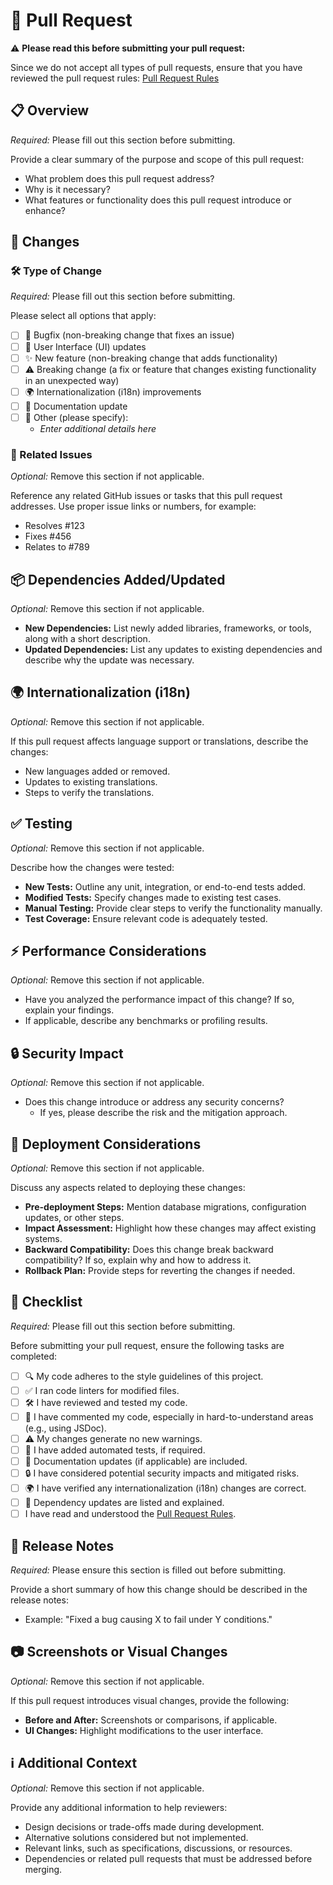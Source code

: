 # 📝 Pull Request

⚠️ **Please read this before submitting your pull request:**

Since we do not accept all types of pull requests, ensure that you have reviewed
the pull request rules: [Pull Request Rules]

## 📋 Overview

_Required:_ Please fill out this section before submitting.

Provide a clear summary of the purpose and scope of this pull request:

- What problem does this pull request address?
- Why is it necessary?
- What features or functionality does this pull request introduce or enhance?

## 🔄 Changes

### 🛠️ Type of Change

_Required:_ Please fill out this section before submitting.

Please select all options that apply:

- [ ] 🐛 Bugfix (non-breaking change that fixes an issue)
- [ ] 🎨 User Interface (UI) updates
- [ ] ✨ New feature (non-breaking change that adds functionality)
- [ ] ⚠️ Breaking change (a fix or feature that changes existing functionality
      in an unexpected way)
- [ ] 🌍 Internationalization (i18n) improvements
- [ ] 📄 Documentation update
- [ ] 🔧 Other (please specify):
  - _Enter additional details here_

### 🔗 Related Issues

_Optional:_ Remove this section if not applicable.

Reference any related GitHub issues or tasks that this pull request addresses.
Use proper issue links or numbers, for example:

- Resolves #123
- Fixes #456
- Relates to #789

## 📦 Dependencies Added/Updated

_Optional:_ Remove this section if not applicable.

- **New Dependencies:** List newly added libraries, frameworks, or tools, along
  with a short description.
- **Updated Dependencies:** List any updates to existing dependencies and
  describe why the update was necessary.

## 🌍 Internationalization (i18n)

_Optional:_ Remove this section if not applicable.

If this pull request affects language support or translations, describe the
changes:

- New languages added or removed.
- Updates to existing translations.
- Steps to verify the translations.

## ✅ Testing

_Optional:_ Remove this section if not applicable.

Describe how the changes were tested:

- **New Tests:** Outline any unit, integration, or end-to-end tests added.
- **Modified Tests:** Specify changes made to existing test cases.
- **Manual Testing:** Provide clear steps to verify the functionality manually.
- **Test Coverage:** Ensure relevant code is adequately tested.

## ⚡ Performance Considerations

_Optional:_ Remove this section if not applicable.

- Have you analyzed the performance impact of this change? If so, explain your
  findings.
- If applicable, describe any benchmarks or profiling results.

## 🔒 Security Impact

_Optional:_ Remove this section if not applicable.

- Does this change introduce or address any security concerns?
  - If yes, please describe the risk and the mitigation approach.

## 🚀 Deployment Considerations

_Optional:_ Remove this section if not applicable.

Discuss any aspects related to deploying these changes:

- **Pre-deployment Steps:** Mention database migrations, configuration updates,
  or other steps.
- **Impact Assessment:** Highlight how these changes may affect existing
  systems.
- **Backward Compatibility:** Does this change break backward compatibility? If
  so, explain why and how to address it.
- **Rollback Plan:** Provide steps for reverting the changes if needed.

## 📄 Checklist

_Required:_ Please fill out this section before submitting.

Before submitting your pull request, ensure the following tasks are completed:

- [ ] 🔍 My code adheres to the style guidelines of this project.
- [ ] ✅ I ran code linters for modified files.
- [ ] 🛠️ I have reviewed and tested my code.
- [ ] 📝 I have commented my code, especially in hard-to-understand areas (e.g.,
      using JSDoc).
- [ ] ⚠️ My changes generate no new warnings.
- [ ] 🧪 I have added automated tests, if required.
- [ ] 📄 Documentation updates (if applicable) are included.
- [ ] 🔒 I have considered potential security impacts and mitigated risks.
- [ ] 🌍 I have verified any internationalization (i18n) changes are correct.
- [ ] 🧰 Dependency updates are listed and explained.
- [ ] I have read and understood the [Pull Request Rules].

## 📰 Release Notes

_Required:_ Please ensure this section is filled out before submitting.

Provide a short summary of how this change should be described in the release
notes:

- Example: "Fixed a bug causing X to fail under Y conditions."

## 📷 Screenshots or Visual Changes

_Optional:_ Remove this section if not applicable.

If this pull request introduces visual changes, provide the following:

- **Before and After:** Screenshots or comparisons, if applicable.
- **UI Changes:** Highlight modifications to the user interface.

## ℹ️ Additional Context

_Optional:_ Remove this section if not applicable.

Provide any additional information to help reviewers:

- Design decisions or trade-offs made during development.
- Alternative solutions considered but not implemented.
- Relevant links, such as specifications, discussions, or resources.
- Dependencies or related pull requests that must be addressed before merging.

[Pull Request Rules]:
  https://github.com/homelab-alpha/docker/blob/main/CONTRIBUTING.md#pull-requests
